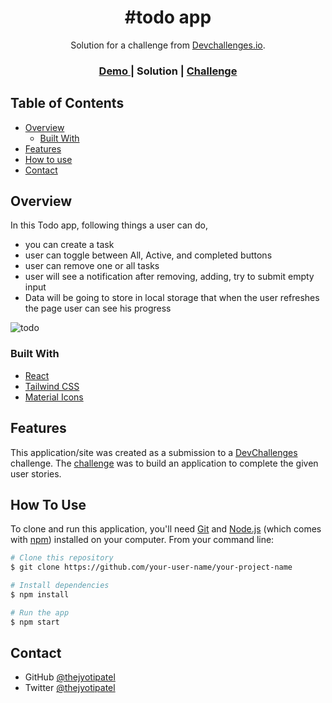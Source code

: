 <!-- Please update value in the {}  -->

<h1 align="center">#todo app</h1>

<div align="center">
   Solution for a challenge from  <a href="http://devchallenges.io" target="_blank">Devchallenges.io</a>.
</div>

<div align="center">
  <h3>
    <a href="https://thejyotipatel.github.io/todo-app-in-react/">
      Demo
    </a>
    <span> | </span>
    <!-- <a href="https://{your-url-to-the-solution}"> -->
      Solution
    <!-- </a> --> 
    <span> | </span>
    <a href="https://devchallenges.io/challenges/hH6PbOHBdPm6otzw2De5">
      Challenge
    </a>
  </h3>
</div>

<!-- TABLE OF CONTENTS -->

## Table of Contents

- [Overview](#overview)
  - [Built With](#built-with)
- [Features](#features)
- [How to use](#how-to-use)
- [Contact](#contact)

<!-- OVERVIEW -->

## Overview

In this Todo app, following things a user can do,

- you can create a task
- user can toggle between All, Active, and completed buttons
- user can remove one or all tasks
- user will see a notification after removing, adding, try to submit empty input
- Data will be going to store in local storage that when the user refreshes the page user can see his progress



![todo](https://user-images.githubusercontent.com/66724598/153427323-e8010b41-499c-4964-9adc-69c9b4b37d11.png)

### Built With

<!-- This section should list any major frameworks that you built your project using. Here are a few examples.-->

- [React](https://reactjs.org/)
- [Tailwind CSS](https://tailwindcss.com/)
- [Material Icons](https://fonts.googleapis.com/icon?family=Material+Icons)

## Features

<!-- List the features of your application or follow the template. Don't share the figma file here :) -->

This application/site was created as a submission to a [DevChallenges](https://devchallenges.io/challenges) challenge. The [challenge](https://devchallenges.io/challenges/hH6PbOHBdPm6otzw2De5) was to build an application to complete the given user stories.

## How To Use

<!-- Example: -->

To clone and run this application, you'll need [Git](https://git-scm.com) and [Node.js](https://nodejs.org/en/download/) (which comes with [npm](http://npmjs.com)) installed on your computer. From your command line:

```bash
# Clone this repository
$ git clone https://github.com/your-user-name/your-project-name

# Install dependencies
$ npm install

# Run the app
$ npm start
```

## Contact

<!-- - Website [your-website.com](https://{your-web-site-link}) -->

- GitHub [@thejyotipatel](https://github.com/thejyotipatel)
- Twitter [@thejyotipatel](https://twitter.com/thejyotipatel)
